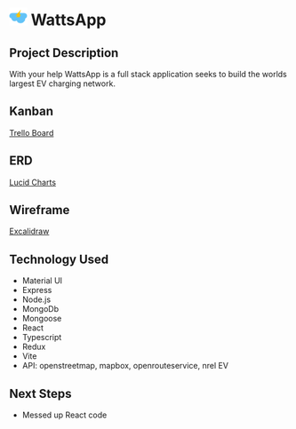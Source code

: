 # ![Image](/public/assets/cloud-and-yellow-lightning-16.png) WattsApp

## Project Description

With your help WattsApp is a full stack application seeks to build the worlds largest EV charging network.

## Kanban

[Trello Board](https://trello.com/b/9JXfmceJ/syncedin)

## ERD

[Lucid Charts](https://lucid.app/lucidchart/85ac71cb-3105-4ee6-89ae-e95ba57447b9/edit?page=0_0&invitationId=inv_fd714360-d9d0-4556-a1d3-40491056e121#)

## Wireframe

[Excalidraw](https://excalidraw.com/#room=04988eeb986f8fe54117,419Swh8YAj-MsksJvzF7dw)

## Technology Used

- Material UI
- Express
- Node.js
- MongoDb
- Mongoose
- React
- Typescript
- Redux
- Vite
- API: openstreetmap, mapbox, openrouteservice, nrel EV

## Next Steps

- Messed up React code
